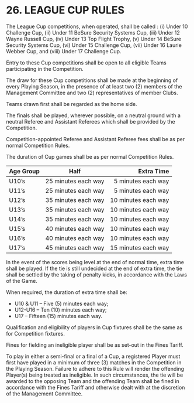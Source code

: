 # 26.  LEAGUE CUP RULES

The League Cup competitions, when operated, shall be called : (i) Under 10 Challenge Cup, (ii) Under 11 BeSure Security Systems Cup, (iii) Under 12 Wayne Russell Cup, (iv) Under 13 Top Flight Trophy, (v) Under 14 BeSure Security Systems Cup, (vi) Under 15 Challenge Cup, (vii) Under 16 Laurie Webber Cup, and (viii) Under 17 Challenge Cup.

Entry to these Cup competitions shall be open to all eligible Teams participating in the Competition.

The draw for these Cup competitions shall be made at the beginning of every Playing Season, in the presence of at least two (2) members of the Management Committee and two (2) representatives of member Clubs.

Teams drawn first shall be regarded as the home side.

The finals shall be played, wherever possible, on a neutral ground with a neutral Referee and Assistant Referees which shall be provided by the Competition.

Competition-appointed Referee and Assistant Referee fees shall be as per normal Competition Rules.

The duration of Cup games shall be as per normal Competition Rules.

| Age Group         | Half                  | Extra Time          |
| :---------------- | :-------------------: | -----------------:  |
| U10’s             | 25 minutes each way   | 5 minutes each way  |
| U11’s             | 25 minutes each way   | 5 minutes each way  |
| U12’s             | 35 minutes each way   | 10 minutes each way |
| U13’s             | 35 minutes each way   | 10 minutes each way |
| U14’s             | 35 minutes each way   | 10 minutes each way |
| U15’s             | 40 minutes each way   | 10 minutes each way |
| U16’s             | 40 minutes each way   | 10 minutes each way |
| U17’s             | 45 minutes each way   | 15 minutes each way |

In the event of the scores being level at the end of normal time, extra time shall be played.  If the tie is still undecided at the end of extra time, the tie shall be settled by the taking of penalty kicks, in accordance with the Laws of the Game.

When required, the duration of extra time shall be:
-	U10 & U11 – Five (5) minutes each way;
-	U12-U16 – Ten (10) minutes each way;
-	U17 – Fifteen (15) minutes each way.

Qualification and eligibility of players in Cup fixtures shall be the same as for Competition fixtures.

Fines for fielding an ineligible player shall be as set-out in the Fines Tariff.

To play in either a semi-final or a final of a Cup, a registered Player must first have played in a minimum of three (3) matches in the Competition in the Playing Season.  Failure to adhere to this Rule will render the offending Player(s) being treated as ineligible.  In such circumstances, the tie will be awarded to the opposing Team and the offending Team shall be fined in accordance with the Fines Tariff and otherwise dealt with at the discretion of the Management Committee.
